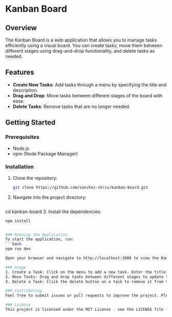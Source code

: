 # Kanban Board

## Overview

The Kanban Board is a web application that allows you to manage tasks efficiently using a visual board. You can create tasks, move them between different stages using drag-and-drop functionality, and delete tasks as needed.

## Features

- **Create New Tasks**: Add tasks through a menu by specifying the title and description.
- **Drag and Drop**: Move tasks between different stages of the board with ease.
- **Delete Tasks**: Remove tasks that are no longer needed.

## Getting Started

### Prerequisites

- Node.js
- npm (Node Package Manager)

### Installation

1. Clone the repository:
   ```bash
   git clone https://github.com/sanchez-chris/kanban-board.git
2. Navigate into the project directory:
   ```bash
  cd kanban-board
3. Install the dependencies:
   ```bash
   npm install


### Running the Application
   To start the application, run:
   ```bash
   npm run dev

   Open your browser and navigate to http://localhost:3000 to view the Kanban board.

### Usage
   1. Create a Task: Click on the menu to add a new task. Enter the title and description and save it.
   2. Move Tasks: Drag and drop tasks between different stages to update their status.
   3. Delete a Task: Click the delete button on a task to remove it from the board.

### Contributing
   Feel free to submit issues or pull requests to improve the project. Please follow the standard Git workflow for contributing.

### License
   This project is licensed under the MIT License - see the LICENSE file for details.
